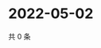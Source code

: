 # 2022-05-02

共 0 条

<!-- BEGIN WEIBO -->
<!-- 最后更新时间 Mon May 02 2022 15:15:40 GMT+0800 (China Standard Time) -->

<!-- END WEIBO -->
